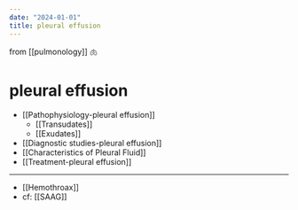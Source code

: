 ```yaml
---
date: "2024-01-01"
title: pleural effusion
---
```



from [[pulmonology]] 🫁

# pleural effusion

- [[Pathophysiology-pleural effusion]]
  - [[Transudates]]
  - [[Exudates]]
- [[Diagnostic studies-pleural effusion]]
- [[Characteristics of Pleural Fluid]]
- [[Treatment-pleural effusion]]

---
- [[Hemothroax]]
- cf: [[SAAG]]
